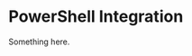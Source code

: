 [title]: # (PowerShell Integration)
[tags]: # (XXX)
[priority]: # (5983)
# PowerShell Integration
Something here.
